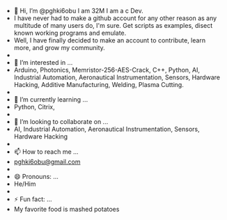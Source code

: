 - 👋 Hi, I’m @pghki6obu I am 32M I am a c Dev.
- I have never had to make a github account for any other reason as any multitude of many users do, I'm sure. Get scripts as examples, disect known working programs and emulate.
- Well, I have finally decided to make an account to contribute, learn more, and grow my community.
- 
- 👀 I’m interested in ...
- Arduino, Photonics, Memristor-256-AES-Crack, C++, Python, AI, Industrial Automation, Aeronautical Instrumentation, Sensors, Hardware Hacking, Additive Manufacturing, Welding, Plasma Cutting.
- 
- 🌱 I’m currently learning ...
- Python, Citrix, 
- 
- 💞️ I’m looking to collaborate on ...
- AI, Industrial Automation, Aeronautical Instrumentation, Sensors, Hardware Hacking
- 
- 📫 How to reach me ...
- pghki6obu@gmail.com
- 
- 😄 Pronouns: ...
- He/Him
- 
- ⚡ Fun fact: ...
- My favorite food is mashed potatoes

<!---
pghki6obu/pghki6obu is a ✨ special ✨ repository because its `README.md` (this file) appears on your GitHub profile.
You can click the Preview link to take a look at your changes.
--->
